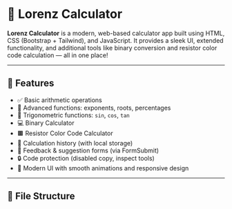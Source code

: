 # 🧮 Lorenz Calculator

**Lorenz Calculator** is a modern, web-based calculator app built using HTML, CSS (Bootstrap + Tailwind), and JavaScript. It provides a sleek UI, extended functionality, and additional tools like binary conversion and resistor color code calculation — all in one place!

---

## 🚀 Features

- ✅ Basic arithmetic operations
- 🧠 Advanced functions: exponents, roots, percentages
- 📐 Trigonometric functions: `sin`, `cos`, `tan`
- 💻 Binary Calculator
- 🟫 Resistor Color Code Calculator
- 📜 Calculation history (with local storage)
- 📝 Feedback & suggestion forms (via FormSubmit)
- 🔒 Code protection (disabled copy, inspect tools)
- 🎉 Modern UI with smooth animations and responsive design

---

## 📁 File Structure

